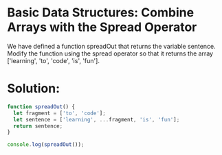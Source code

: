 # Basic Data Structures: Combine Arrays with the Spread Operator
We have defined a function spreadOut that returns the variable sentence. Modify the function using the spread operator so that it returns the array ['learning', 'to', 'code', 'is', 'fun'].
# Solution:
```javascript
function spreadOut() {
  let fragment = ['to', 'code'];
  let sentence = ['learning', ...fragment, 'is', 'fun']; 
  return sentence;
}

console.log(spreadOut());
```